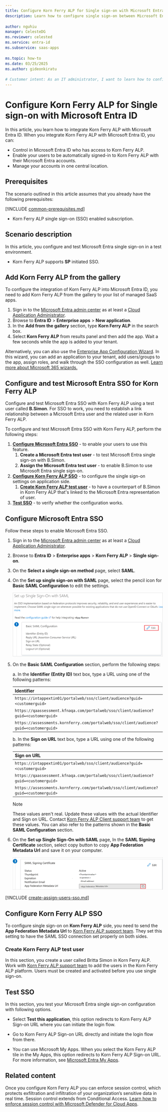```yaml
---
title: Configure Korn Ferry ALP for Single sign-on with Microsoft Entra ID
description: Learn how to configure single sign-on between Microsoft Entra ID and Korn Ferry ALP.

author: nguhiu
manager: CelesteDG
ms.reviewer: celested
ms.service: entra-id
ms.subservice: saas-apps

ms.topic: how-to
ms.date: 03/25/2025
ms.author: gideonkiratu

# Customer intent: As an IT administrator, I want to learn how to configure single sign-on between Microsoft Entra ID and Korn Ferry ALP so that I can control who has access to Korn Ferry ALP, enable automatic sign-in with Microsoft Entra accounts, and manage my accounts in one central location.
---
```

# Configure Korn Ferry ALP for Single sign-on with Microsoft Entra ID

In this article,  you learn how to integrate Korn Ferry ALP with Microsoft Entra ID. When you integrate Korn Ferry ALP with Microsoft Entra ID, you can:

* Control in Microsoft Entra ID who has access to Korn Ferry ALP.
* Enable your users to be automatically signed-in to Korn Ferry ALP with their Microsoft Entra accounts.
* Manage your accounts in one central location.

## Prerequisites
The scenario outlined in this article assumes that you already have the following prerequisites:

[!INCLUDE [common-prerequisites.md](~/identity/saas-apps/includes/common-prerequisites.md)]
* Korn Ferry ALP single sign-on (SSO) enabled subscription.

## Scenario description

In this article,  you configure and test Microsoft Entra single sign-on in a test environment.

* Korn Ferry ALP supports **SP** initiated SSO.

## Add Korn Ferry ALP from the gallery

To configure the integration of Korn Ferry ALP into Microsoft Entra ID, you need to add Korn Ferry ALP from the gallery to your list of managed SaaS apps.

1. Sign in to the [Microsoft Entra admin center](https://entra.microsoft.com) as at least a [Cloud Application Administrator](~/identity/role-based-access-control/permissions-reference.md#cloud-application-administrator).
1. Browse to **Entra ID** > **Enterprise apps** > **New application**.
1. In the **Add from the gallery** section, type **Korn Ferry ALP** in the search box.
1. Select **Korn Ferry ALP** from results panel and then add the app. Wait a few seconds while the app is added to your tenant.

 Alternatively, you can also use the [Enterprise App Configuration Wizard](https://portal.office.com/AdminPortal/home?Q=Docs#/azureadappintegration). In this wizard, you can add an application to your tenant, add users/groups to the app, assign roles, and walk through the SSO configuration as well. [Learn more about Microsoft 365 wizards.](/microsoft-365/admin/misc/azure-ad-setup-guides)

<a name='configure-and-test-azure-ad-sso-for-korn-ferry-alp'></a>

## Configure and test Microsoft Entra SSO for Korn Ferry ALP

Configure and test Microsoft Entra SSO with Korn Ferry ALP using a test user called **B.Simon**. For SSO to work, you need to establish a link relationship between a Microsoft Entra user and the related user in Korn Ferry ALP.

To configure and test Microsoft Entra SSO with Korn Ferry ALP, perform the following steps:

1. **[Configure Microsoft Entra SSO](#configure-azure-ad-sso)** - to enable your users to use this feature.
    1. **Create a Microsoft Entra test user** - to test Microsoft Entra single sign-on with B.Simon.
    1. **Assign the Microsoft Entra test user** - to enable B.Simon to use Microsoft Entra single sign-on.
1. **[Configure Korn Ferry ALP SSO](#configure-korn-ferry-alp-sso)** - to configure the single sign-on settings on application side.
    1. **[Create Korn Ferry ALP test user](#create-korn-ferry-alp-test-user)** - to have a counterpart of B.Simon in Korn Ferry ALP that's linked to the Microsoft Entra representation of user.
1. **[Test SSO](#test-sso)** - to verify whether the configuration works.

<a name='configure-azure-ad-sso'></a>

## Configure Microsoft Entra SSO

Follow these steps to enable Microsoft Entra SSO.

1. Sign in to the [Microsoft Entra admin center](https://entra.microsoft.com) as at least a [Cloud Application Administrator](~/identity/role-based-access-control/permissions-reference.md#cloud-application-administrator).
1. Browse to **Entra ID** > **Enterprise apps** > **Korn Ferry ALP** > **Single sign-on**.
1. On the **Select a single sign-on method** page, select **SAML**.
1. On the **Set up single sign-on with SAML** page, select the pencil icon for **Basic SAML Configuration** to edit the settings.

   ![Edit Basic SAML Configuration](common/edit-urls.png)

1. On the **Basic SAML Configuration** section, perform the following steps:
   
    a. In the **Identifier (Entity ID)** text box, type a URL using one of the following patterns:
	
   | **Identifier** |
   |-------|
   | `https://intappextin01/portalweb/sso/client/audience?guid=<customerguid>` |
   | `https://qaassessment.kfnaqa.com/portalweb/sso/client/audience?guid=<customerguid>` |
   | `https://assessments.kornferry.com/portalweb/sso/client/audience?guid=<customerguid>` |
    
	b. In the **Sign on URL** text box, type a URL using one of the following patterns:

   | **Sign on URL** |
   |------|
   | `https://intappextin01/portalweb/sso/client/audience?guid=<customerguid>` |
   | `https://qaassessment.kfnaqa.com/portalweb/sso/client/audience?guid=<customerguid>` |
   | `https://assessments.kornferry.com/portalweb/sso/client/audience?guid=<customerguid>` |

	> [!NOTE]
	> These values aren't real. Update these values with the actual Identifier and Sign on URL. Contact [Korn Ferry ALP Client support team](mailto:noreply@kornferry.com) to get these values. You can also refer to the patterns shown in the **Basic SAML Configuration** section.

4. On the **Set up Single Sign-On with SAML** page, In the **SAML Signing Certificate** section, select copy button to copy **App Federation Metadata Url** and save it on your computer.

	![The Certificate download link](common/copy-metadataurl.png)

<a name='create-an-azure-ad-test-user'></a>

[!INCLUDE [create-assign-users-sso.md](~/identity/saas-apps/includes/create-assign-users-sso.md)]

## Configure Korn Ferry ALP SSO

To configure single sign-on on **Korn Ferry ALP** side, you need to send the **App Federation Metadata Url** to [Korn Ferry ALP support team](mailto:noreply@kornferry.com). They set this setting to have the SAML SSO connection set properly on both sides.

### Create Korn Ferry ALP test user

In this section, you create a user called Britta Simon in Korn Ferry ALP. Work with [Korn Ferry ALP support team](mailto:noreply@kornferry.com) to add the users in the Korn Ferry ALP platform. Users must be created and activated before you use single sign-on.

## Test SSO 

In this section, you test your Microsoft Entra single sign-on configuration with following options. 

* Select **Test this application**, this option redirects to Korn Ferry ALP Sign-on URL where you can initiate the login flow. 

* Go to Korn Ferry ALP Sign-on URL directly and initiate the login flow from there.

* You can use Microsoft My Apps. When you select the Korn Ferry ALP tile in the My Apps, this option redirects to Korn Ferry ALP Sign-on URL. For more information, see [Microsoft Entra My Apps](/azure/active-directory/manage-apps/end-user-experiences#azure-ad-my-apps).

## Related content

Once you configure Korn Ferry ALP you can enforce session control, which protects exfiltration and infiltration of your organization’s sensitive data in real time. Session control extends from Conditional Access. [Learn how to enforce session control with Microsoft Defender for Cloud Apps](/cloud-app-security/proxy-deployment-aad).
